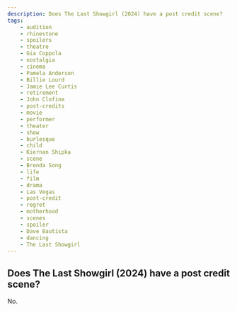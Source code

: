```yaml
---
description: Does The Last Showgirl (2024) have a post credit scene?
tags: 
    - audition
    - rhinestone
    - spoilers
    - theatre
    - Gia Coppola
    - nostalgia
    - cinema
    - Pamela Anderson
    - Billie Lourd
    - Jamie Lee Curtis
    - retirement
    - John Clofine
    - post-credits
    - movie
    - performer
    - theater
    - show
    - burlesque
    - child
    - Kiernan Shipka
    - scene
    - Brenda Song
    - life
    - film
    - drama
    - Las Vegas
    - post-credit
    - regret
    - motherhood
    - scenes
    - spoiler
    - Dave Bautista
    - dancing
    - The Last Showgirl
---
```


## Does The Last Showgirl (2024) have a post credit scene?

No.

